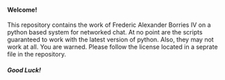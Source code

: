 <html>
  <head>
    <title>
	  README - PCS
	</title>
  </head>
  <body>
    <H4>
	  Welcome!
	</H4>
	<p>
	  This repository contains the work of Frederic Alexander Borries IV on a python based system for networked chat. At no point are the scripts guaranteed to work with the latest version of python. Also, they may not work at all. You are warned. Please follow the license located in a seprate file in the repository.
	</p>
	<H5>
	  Good Luck!
	</H5>
  </body>
</html>

